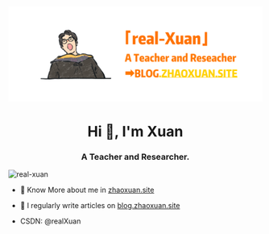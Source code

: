 ![Cover Image](cover.jpg)

<h1 align="center">Hi 👋, I'm Xuan</h1>
<h3 align="center">A Teacher and Researcher.</h3>

<img src="https://komarev.com/ghpvc/?username=real-xuan&label=Profile%20views&color=0e75b6&style=flat" alt="real-xuan" />

<p align="left">  

- 📄 Know More about me in [zhaoxuan.site](https://zhaoxuan.site)

- 📝 I regularly write articles on [blog.zhaoxuan.site](https://blog.zhaoxuan.site)
  
- CSDN: @realXuan

  </p>
